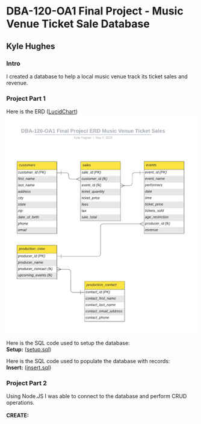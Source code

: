# DBA-120-OA1 Final Project - Music Venue Ticket Sale Database
## Kyle Hughes

### Intro
I created a database to help a local music venue track its ticket sales and revenue.

### Project Part 1
Here is the ERD ([LucidChart](https://lucid.app/lucidchart/f3d98e80-2da0-4457-a795-b06fbfb41133/edit?viewport_loc=-214%2C56%2C2225%2C1058%2C0_0&invitationId=inv_31665265-59b2-44d0-8c11-c70ae3808f8f))<br>
![Diagram](ERD.png)

Here is the SQL code used to setup the database:<br>
**Setup:** ([setup.sql](setup.sql))

Here is the SQL code used to populate the database with records:<br>
**Insert:** ([insert.sql](insert.sql))

### Project Part 2
Using Node.JS I was able to connect to the database and perform CRUD operations.<br><br>
**CREATE:**<br>
